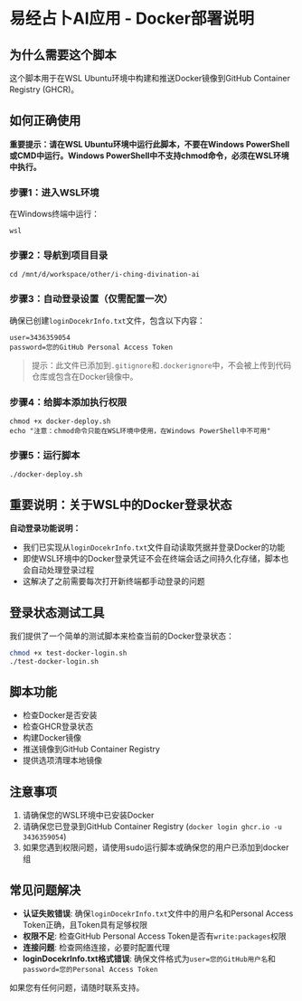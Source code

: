 # 易经占卜AI应用 - Docker部署说明

## 为什么需要这个脚本
这个脚本用于在WSL Ubuntu环境中构建和推送Docker镜像到GitHub Container Registry (GHCR)。

## 如何正确使用

**重要提示：请在WSL Ubuntu环境中运行此脚本，不要在Windows PowerShell或CMD中运行。Windows PowerShell中不支持chmod命令，必须在WSL环境中执行。**

### 步骤1：进入WSL环境
在Windows终端中运行：
```
wsl
```

### 步骤2：导航到项目目录
```
cd /mnt/d/workspace/other/i-ching-divination-ai
```

### 步骤3：自动登录设置（仅需配置一次）
确保已创建`loginDocekrInfo.txt`文件，包含以下内容：
```
user=3436359054
password=您的GitHub Personal Access Token
```

> 提示：此文件已添加到`.gitignore`和`.dockerignore`中，不会被上传到代码仓库或包含在Docker镜像中。

### 步骤4：给脚本添加执行权限
```
chmod +x docker-deploy.sh
echo "注意：chmod命令只能在WSL环境中使用，在Windows PowerShell中不可用"
```

### 步骤5：运行脚本
```
./docker-deploy.sh
```

## 重要说明：关于WSL中的Docker登录状态

**自动登录功能说明：**
- 我们已实现从`loginDocekrInfo.txt`文件自动读取凭据并登录Docker的功能
- 即使WSL环境中的Docker登录凭证不会在终端会话之间持久化存储，脚本也会自动处理登录过程
- 这解决了之前需要每次打开新终端都手动登录的问题

## 登录状态测试工具

我们提供了一个简单的测试脚本来检查当前的Docker登录状态：

```bash
chmod +x test-docker-login.sh
./test-docker-login.sh
```

## 脚本功能
- 检查Docker是否安装
- 检查GHCR登录状态
- 构建Docker镜像
- 推送镜像到GitHub Container Registry
- 提供选项清理本地镜像

## 注意事项
1. 请确保您的WSL环境中已安装Docker
2. 请确保您已登录到GitHub Container Registry (`docker login ghcr.io -u 3436359054`)
3. 如果您遇到权限问题，请使用sudo运行脚本或确保您的用户已添加到docker组

## 常见问题解决
- **认证失败错误**: 确保`loginDocekrInfo.txt`文件中的用户名和Personal Access Token正确，且Token具有足够权限
- **权限不足**: 检查GitHub Personal Access Token是否有`write:packages`权限
- **连接问题**: 检查网络连接，必要时配置代理
- **loginDocekrInfo.txt格式错误**: 确保文件格式为`user=您的GitHub用户名`和`password=您的Personal Access Token`

如果您有任何问题，请随时联系支持。